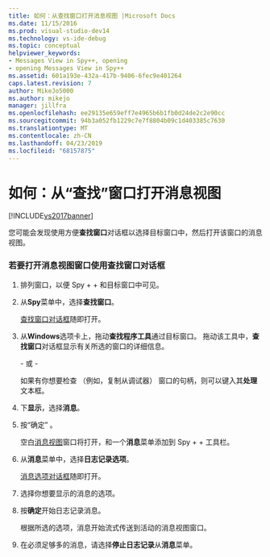 ```yaml
---
title: 如何：从查找窗口打开消息视图 |Microsoft Docs
ms.date: 11/15/2016
ms.prod: visual-studio-dev14
ms.technology: vs-ide-debug
ms.topic: conceptual
helpviewer_keywords:
- Messages View in Spy++, opening
- opening Messages View in Spy++
ms.assetid: 601a193e-432a-417b-9406-6fec9e401264
caps.latest.revision: 7
author: MikeJo5000
ms.author: mikejo
manager: jillfra
ms.openlocfilehash: ee29135e659eff7e4965b6b1fb0d24de2c2e90cc
ms.sourcegitcommit: 94b3a052fb1229c7e7f8804b09c1d403385c7630
ms.translationtype: MT
ms.contentlocale: zh-CN
ms.lasthandoff: 04/23/2019
ms.locfileid: "68157875"
---
```

# <a name="how-to-open-messages-view-from-find-window"></a>如何：从“查找”窗口打开消息视图
[!INCLUDE[vs2017banner](../includes/vs2017banner.md)]

您可能会发现使用方便**查找窗口**对话框以选择目标窗口中，然后打开该窗口的消息视图。  
  
### <a name="to-open-a-messages-view-window-using-the-find-window-dialog-box"></a>若要打开消息视图窗口使用查找窗口对话框  
  
1. 排列窗口，以便 Spy + + 和目标窗口中可见。  
  
2. 从**Spy**菜单中，选择**查找窗口**。  
  
     [查找窗口对话框](../debugger/find-window-dialog-box.md)随即打开。  
  
3. 从**Windows**选项卡上，拖动**查找程序工具**通过目标窗口。 拖动该工具中，**查找窗口**对话框显示有关所选的窗口的详细信息。  
  
     \- 或 -  
  
     如果有你想要检查 （例如，复制从调试器） 窗口的句柄，则可以键入其**处理**文本框。  
  
4. 下**显示**，选择**消息**。  
  
5. 按“确定”  。  
  
     空白[消息视图](../debugger/messages-view.md)窗口将打开，和一个**消息**菜单添加到 Spy + + 工具栏。  
  
6. 从**消息**菜单中，选择**日志记录选项**。  
  
     [消息选项对话框](../debugger/message-options-dialog-box.md)随即打开。  
  
7. 选择你想要显示的消息的选项。  
  
8. 按**确定**开始日志记录消息。  
  
     根据所选的选项，消息开始流式传送到活动的消息视图窗口。  
  
9. 在必须足够多的消息，请选择**停止日志记录**从**消息**菜单。
